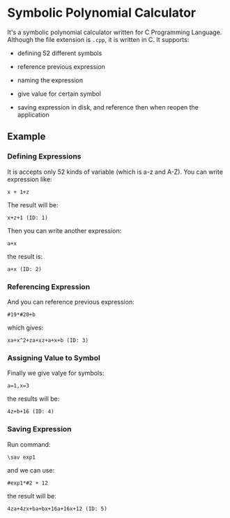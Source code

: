 # Symbolic Polynomial Calculator

It's a symbolic polynomial calculator written for C Programming Language. Although the file extension is `.cpp`, it is written in C.
It supports:

- defining 52 different symbols

- reference previous expression

- naming the expression

- give value for certain symbol

- saving expression in disk, and reference then when reopen the application

## Example

### Defining Expressions

It is accepts only 52 kinds of variable (which is a-z and A-Z). You can write expression like:


```
x + 1+z
```

The result will be:
```
x+z+1 (ID: 1)
```

Then you can write another expression:
```
a+x
```
the result is:
```
a+x (ID: 2)
```

### Referencing Expression

And you can reference previous expression:
```
#19*#20+b
```
which gives:
```
xa+x^2+za+xz+a+x+b (ID: 3)
```

### Assigning Value to Symbol
Finally we give valye for symbols:
```
a=1,x=3
```

the results will be:
```
4z+b+16 (ID: 4)
```

### Saving Expression

Run command:
```
\sav exp1

```

and we can use:
```
#exp1*#2 + 12
```

the result will be:
```
4za+4zx+ba+bx+16a+16x+12 (ID: 5)
```